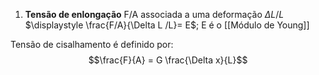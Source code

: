 1. **Tensão de enlongação**
	F/A associada a uma deformação $\Delta L /L$
	$\displaystyle \frac{F/A}{\Delta L /L}= E$; E é o [[Módulo de Young]] 

Tensão de cisalhamento é definido por:
$$\frac{F}{A} = G \frac{\Delta x}{L}$$